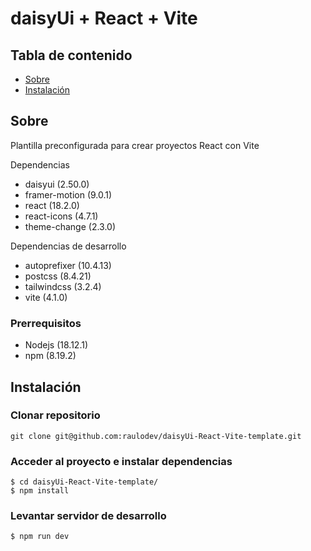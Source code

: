 # daisyUi + React + Vite

## Tabla de contenido

- [Sobre](#about)
- [Instalación](#getting_started)


## Sobre <a name = "about"></a>

Plantilla preconfigurada para crear proyectos React con Vite

Dependencias

-  daisyui (2.50.0)
-  framer-motion (9.0.1)
-  react (18.2.0)
-  react-icons (4.7.1)
-  theme-change (2.3.0)

Dependencias de desarrollo

-  autoprefixer (10.4.13)
-  postcss (8.4.21)
-  tailwindcss (3.2.4)
-  vite (4.1.0)


### Prerrequisitos

- Nodejs (18.12.1)
- npm (8.19.2)


## Instalación <a name = "getting_started"></a>


### Clonar repositorio

```console
git clone git@github.com:raulodev/daisyUi-React-Vite-template.git
```

### Acceder al proyecto e instalar dependencias

```console
$ cd daisyUi-React-Vite-template/
$ npm install
```

### Levantar servidor de desarrollo

```console
$ npm run dev
```